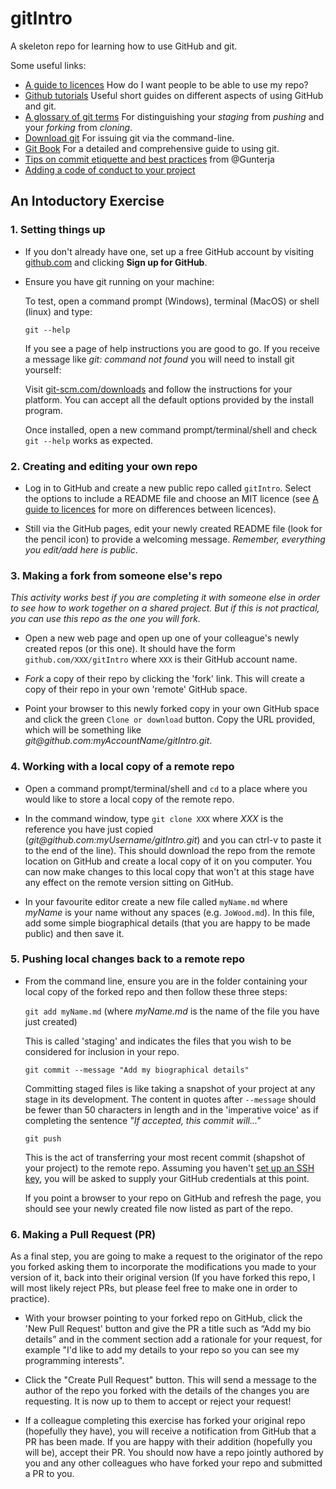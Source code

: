 # gitIntro
A skeleton repo for learning how to use GitHub and git.

Some useful links:

- [A guide to licences](https://help.github.com/en/articles/licensing-a-repository) How do I want people to be able to use my repo?
- [Github tutorials](https://guides.github.com) Useful short guides on different aspects of using GitHub and git.
- [A glossary of git terms](https://git-scm.com/docs/gitglossary) For distinguishing your _staging_ from _pushing_ and your _forking_ from _cloning_.
- [Download git](https://git-scm.com/downloads) For issuing git via the command-line.
- [Git Book](https://git-scm.com/book/en/v2) For a detailed and comprehensive guide to using git.
- [Tips on commit etiquette and best practices](https://hackernoon.com/git-it-together-some-tips-on-commit-etiquette-and-best-practices-for-junior-developers-1f147b8dfd56) from @Gunterja
- [Adding a code of conduct to your project](https://opensource.guide/code-of-conduct)


## An Intoductory Exercise

### 1. Setting things up

- If you don't already have one, set up a free GitHub account by visiting [github.com](https://github.com) and clicking **Sign up for GitHub**.

- Ensure you have git running on your machine:

  To test, open a command prompt (Windows), terminal (MacOS) or shell (linux) and type:

  `git --help`

  If you see a page of help instructions you are good to go. If you receive a message like _git: command not found_ you will need to install git yourself:

  Visit [git-scm.com/downloads](https://git-scm.com/downloads) and follow the instructions for your platform. You can accept all the default options provided by the install program.

  Once installed, open a new command prompt/terminal/shell and check `git --help` works as expected.

### 2. Creating and editing your own repo

- Log in to GitHub and create a new public repo called `gitIntro`. Select the options to include a README file and choose an MIT licence (see [A guide to licences](https://help.github.com/en/articles/licensing-a-repository) for more on differences between licences).

- Still via the GitHub pages, edit your newly created README file (look for the pencil icon) to provide a welcoming message. _Remember, everything you edit/add here is public_.

### 3. Making a fork from someone else's repo

_This activity works best if you are completing it with someone else in order to see how to work together on a shared project. But if this is not practical, you can use this repo as the one you will fork._

- Open a new web page and open up one of your colleague's newly created repos (or this one). It should have the form `github.com/XXX/gitIntro` where `XXX` is their GitHub account name.

- _Fork_ a copy of their repo by clicking the 'fork' link. This will create a copy of their repo in your own 'remote' GitHub space.

- Point your browser to this newly forked copy in your own GitHub space and click the green `Clone or download` button. Copy the URL provided, which will be something like _git<span>@github</span>.com:myAccountName/gitIntro.git_.

### 4. Working with a local copy of a remote repo

- Open a command prompt/terminal/shell and `cd` to a place where you would like to store a local copy of the remote repo.

- In the command window, type `git clone XXX` where _XXX_ is the reference you have just copied (_git<span>@github</span>.com:myUsername/gitIntro.git_) and you can ctrl-v to paste it to the end of the line). This should download the repo from the remote location on GitHub and create a local copy of it on you computer. You can now make changes to this local copy that won't at this stage have any effect on the remote version sitting on GitHub.

- In your favourite editor create a new file called `myName.md` where _myName_ is your name without any spaces (e.g. `JoWood.md`). In this file, add some simple biographical details (that you are happy to be made public) and then save it.

### 5. Pushing local changes back to a remote repo

- From the command line, ensure you are in the folder containing your local copy of the forked repo and then follow these three steps:

   `git add myName.md` (where _myName.<span>md</span>_ is the name of the file you have just created)
   
   This is called 'staging' and indicates the files that you wish to be considered for inclusion in your repo.
   
   `git commit --message "Add my biographical details"`
   
   Committing staged files is like taking a snapshot of your project at any stage in its development. The content in quotes after `--message` should be fewer than 50 characters in length and in the 'imperative voice' as if completing the sentence _"If accepted, this commit will..."_
   
   `git push`
   
   This is the act of transferring your most recent commit (shapshot of your project) to the remote repo. Assuming you haven't [set up an SSH key](https://help.github.com/en/articles/connecting-to-github-with-ssh), you will be asked to supply your GitHub credentials at this point.

   If you point a browser to your repo on GitHub and refresh the page, you should see your newly created file now listed as part of the repo.
   
 ### 6. Making a Pull Request (PR)

As a final step, you are going to make a request to the originator of the repo you forked asking them to incorporate the modifications you made to your version of it, back into their original version (If you have forked this repo, I will most likely reject PRs, but please feel free to make one in order to practice).

- With your browser pointing to your forked repo on GitHub, click the 'New Pull Request' button and give the PR a title such as “Add my bio details” and in the comment section add a rationale for your request, for example "I'd like to add my details to your repo so you can see my programming interests".

- Click the "Create Pull Request" button. This will send a message to the author of the repo you forked with the details of the changes you are requesting. It is now up to them to accept or reject your request!

- If a colleague completing this exercise has forked your original repo (hopefully they have), you will receive a notification from GitHub that a PR has been made. If you are happy with their addition (hopefully you will be), accept their PR. You should now have a repo jointly authored by you and any other colleagues who have forked your repo and submitted a PR to you.
